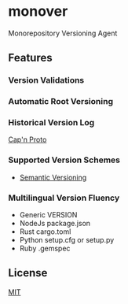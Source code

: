 # monover

Monorepository Versioning Agent

## Features

### Version Validations

### Automatic Root Versioning

### Historical Version Log

[Cap'n Proto](https://github.com/capnproto/capnproto-rust)

### Supported Version Schemes

- [Semantic Versioning](https://semver.org/)

### Multilingual Version Fluency

- Generic VERSION
- NodeJs package.json
- Rust cargo.toml
- Python setup.cfg or setup.py
- Ruby .gemspec

## License

[MIT](LICENSE)
